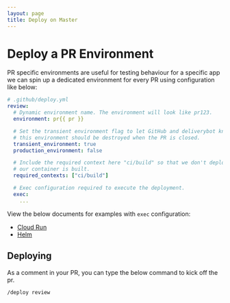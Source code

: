 ```yaml
---
layout: page
title: Deploy on Master
---
```


# Deploy a PR Environment

PR specific environments are useful for testing behaviour for a specific app
we can spin up a dedicated environment for every PR using configuration like
below:

```yaml
# .github/deploy.yml
review:
  # Dynamic environment name. The environment will look like pr123.
  environment: pr{{ pr }}

  # Set the transient environment flag to let GitHub and deliverybot know that
  # this environment should be destroyed when the PR is closed.
  transient_environment: true
  production_environment: false

  # Include the required context here "ci/build" so that we don't deploy before
  # our container is built.
  required_contexts: ["ci/build"]

  # Exec configuration required to execute the deployment.
  exec:
    ...
```

View the below documents for examples with `exec` configuration:

- [Cloud Run](/docs/executors/cloud-run)
- [Helm](/docs/executors/helm)


## Deploying

As a comment in your PR, you can type the below command to kick off the pr.

    /deploy review
